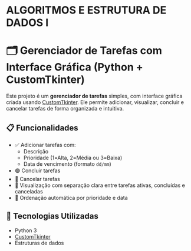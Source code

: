 # ALGORITMOS E ESTRUTURA DE DADOS I
# 🗂️ Gerenciador de Tarefas com Interface Gráfica (Python + CustomTkinter)

Este projeto é um **gerenciador de tarefas** simples, com interface gráfica criada usando [CustomTkinter](https://github.com/TomSchimansky/CustomTkinter). Ele permite adicionar, visualizar, concluir e cancelar tarefas de forma organizada e intuitiva.

## 📋 Funcionalidades
- ✅ Adicionar tarefas com:
  - Descrição
  - Prioridade (1=Alta, 2=Média ou 3=Baixa)
  - Data de vencimento (formato `dd/mm`)
- 🟢 Concluir tarefas
- 🔴 Cancelar tarefas
- 📌 Visualização com separação clara entre tarefas ativas, concluídas e canceladas
- 🎯 Ordenação automática por prioridade e data

## 🧰 Tecnologias Utilizadas
- Python 3
- [CustomTkinter](https://github.com/TomSchimansky/CustomTkinter)
- Estruturas de dados

